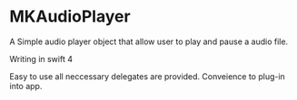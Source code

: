 # MKAudioPlayer
A Simple audio player object that allow user to play and pause a audio file.

Writing in swift 4

Easy to use all neccessary delegates are provided. Conveience to plug-in into app.
